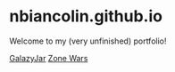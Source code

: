 # nbiancolin.github.io

Welcome to my (very unfinished) portfolio!

[GalazyJar](./GalaxyJar/)
[Zone Wars](./ZoneWars.html)

